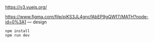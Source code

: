 https://v3.vuejs.org/

https://www.figma.com/file/piKS3JL4gncfAbEP9gQWf7/MATH?node-id=0%3A1 — design
```
npm install
npm run dev
```
